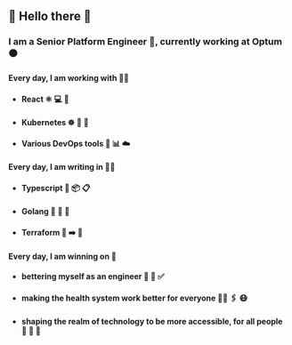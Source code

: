 ## 👋 Hello there 👋

### I am a Senior Platform Engineer 🔷, currently working at Optum 🟠

#### Every day, I am working with 🏋️‍♀️
- #### React ⚛️ 💻 📘
- #### Kubernetes ☸ 🌌 🐶
- #### Various DevOps tools 🔮 📊 ☁️

#### Every day, I am writing in 👨‍💻
- #### Typescript 💪 📦 📋
- #### Golang 💽 🏃 💨
- #### Terraform 📜 ➡️ 🎂

#### Every day, I am winning on 🎉
- #### bettering myself as an engineer 👷 🥗 ✅
- #### making the health system work better for everyone 🧑‍⚕️ 🖇️ 😷
- #### shaping the realm of technology to be more accessible, for all people 🧓 🤵 🧒

<!--
**CalebmKopp/calebmkopp** is a ✨ _special_ ✨ repository because its `README.md` (this file) appears on your GitHub profile.

Here are some ideas to get you started:

- 🔭 I’m currently working on ...
- 🌱 I’m currently learning ...
- 👯 I’m looking to collaborate on ...
- 🤔 I’m looking for help with ...
- 💬 Ask me about ...
- 📫 How to reach me: ...
- 😄 Pronouns: ...
- ⚡ Fun fact: ...
-->
